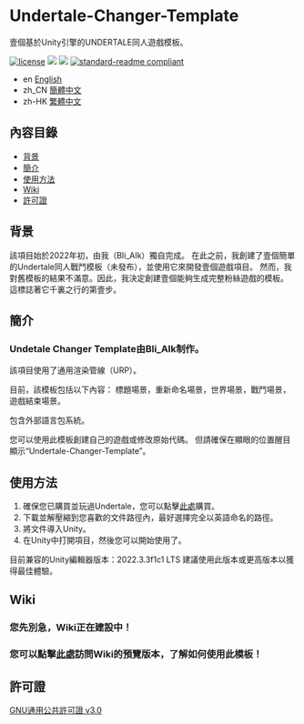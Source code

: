 # Undertale-Changer-Template
壹個基於Unity引擎的UNDERTALE同人遊戲模板。

[![license](https://img.shields.io/github/license/Bli-AIk/Undertale-Changer-Template
)](LICENSE)
<img src="https://img.shields.io/github/repo-size/Bli-AIk/Undertale-Changer-Template.svg"/>
<img src="https://img.shields.io/github/last-commit/Bli-AIk/Undertale-Changer-Template.svg"/>
[![standard-readme compliant](https://img.shields.io/badge/readme%20style-standard-brightgreen.svg?style=flat-square)](https://github.com/RichardLitt/standard-readme)

- en [English](README.md)
- zh_CN [簡體中文](README.zh_CN.md)
- zh-HK [繁體中文](README.zh-HK.md)

## 內容目錄

- [背景](#背景)
- [簡介](#簡介)
- [使用方法](#使用方法)
- [Wiki](#Wiki)
- [許可證](#許可證)


## 背景
該項目始於2022年初，由我（Bli_AIk）獨自完成。
在此之前，我創建了壹個簡單的Undertale同人戰鬥模板（未發布），並使用它來開發壹個遊戲項目。
然而，我對舊模板的結果不滿意。因此，我決定創建壹個能夠生成完整粉絲遊戲的模板。
這標誌著它千裏之行的第壹步。

## 簡介
### Undetale Changer Template由Bli_AIk制作。

該項目使用了通用渲染管線（URP）。

目前，該模板包括以下內容：
標題場景，重新命名場景，世界場景，戰鬥場景，遊戲結束場景。

包含外部語言包系統。

您可以使用此模板創建自己的遊戲或修改原始代碼。
但請確保在顯眼的位置醒目顯示“Undertale-Changer-Template”。

## 使用方法
1. 確保您已購買並玩過Undertale，您可以點擊[此處](undertale.com)購買。
2. 下載並解壓縮到您喜歡的文件路徑內，最好選擇完全以英語命名的路徑。
3. 將文件導入Unity。
4. 在Unity中打開項目，然後您可以開始使用了。

目前兼容的Unity編輯器版本：2022.3.3f1c1 LTS
建議使用此版本或更高版本以獲得最佳體驗。

## Wiki

### 您先別急，Wiki正在建設中！
### 您可以點擊[此處](www.bilibili.com/video/BV1GJ411x7h7)訪問Wiki的預覽版本，了解如何使用此模板！

## 許可證

[GNU通用公共許可證 v3.0](../LICENSE)